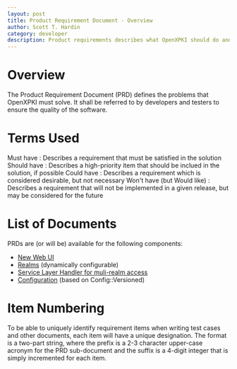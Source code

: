 ```yaml
---
layout: post
title: Product Requirement Document - Overview
author: Scott T. Hardin
category: developer
description: Product requirements describes what OpenXPKI should do and how it should work. This overview defines terms and layout of the PRDs for individual components.
---
```


# Overview #

The Product Requirement Document (PRD) defines the problems that OpenXPKI must solve.
It shall be referred to by developers and testers to ensure the quality of the 
software.

# Terms Used #

Must have
: Describes a requirement that must be satisfied in the solution
Should have
: Describes a high-priority item that should be inclued in the solution, if possible
Could have
: Describes a requirement which is considered desirable, but not necessary
Won't have (but Would like)
: Describes a requirement that will not be implemented in a given release, but may be considered for the future

# List of Documents #

PRDs are (or will be) available for the following components:

+ [New Web UI](/prd-web-ui)
+ [Realms](/prd-realms) (dynamically configurable)
+ [Service Layer Handler for muli-realm access](/prd-service-layer-handler)
+ [Configuration](/prd-configuration) (based on Config::Versioned)

# Item Numbering #

To be able to uniquely identify requirement items when writing test cases
and other documents, each item will have a unique designation. The format
is a two-part string, where the prefix is a 2-3 character upper-case acronym
for the PRD sub-document and the suffix is a 4-digit integer that is 
simply incremented for each item.

